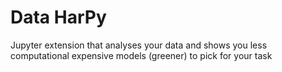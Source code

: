 # Data HarPy

Jupyter extension that analyses your data and shows you less computational expensive models (greener) to pick for your task